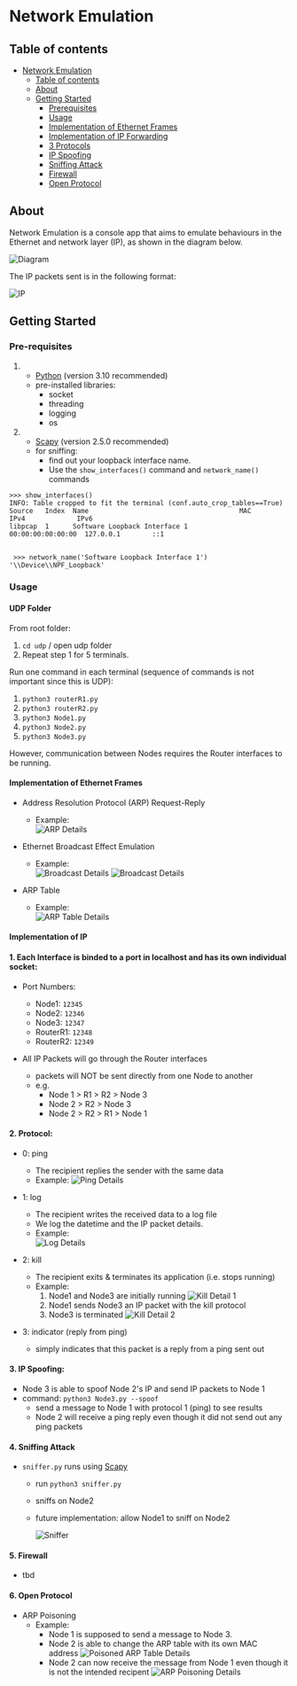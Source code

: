 ﻿# Network Emulation

## Table of contents

- [Network Emulation](#network-emulation)
  - [Table of contents](#table-of-contents)
  - [About](#about)
  - [Getting Started](#getting-started)
    - [Prerequisites](#pre-requisites)
    - [Usage](#usage)
    - [Implementation of Ethernet Frames](#implementation-of-ethernet-frames)
    - [Implementation of IP Forwarding](#implementation-of-ip)
    - [3 Protocols](#2-protocol)
    - [IP Spoofing](#3-ip-spoofing)
    - [Sniffing Attack](#4-sniffing-attack)
    - [Firewall](#5-firewall)
    - [Open Protocol](#6-open-protocol)

 
## About
Network Emulation is a console app that aims to emulate behaviours in the Ethernet and network layer (IP), as shown in the diagram below.

![Diagram](./images/diagram.jpg)

The IP packets sent is in the following format:

![IP](./images/IP_datagram.jpg)





## Getting Started

### Pre-requisites
1. - [Python](https://www.python.org/downloads/) (version 3.10 recommended)
    - pre-installed libraries:
        - socket
        - threading
        - logging
        - os
2. - [Scapy](https://scapy.readthedocs.io/en/latest/installation.html) (version 2.5.0 recommended)
    - for sniffing:
      - find out your loopback interface name.
      - Use the `show_interfaces()` command and `network_name()` commands
```
>>> show_interfaces()
INFO: Table cropped to fit the terminal (conf.auto_crop_tables==True)
Source   Index  Name                                      MAC                IPv4             IPv6
libpcap  1      Software Loopback Interface 1             00:00:00:00:00:00  127.0.0.1        ::1    


 >>> network_name('Software Loopback Interface 1')
'\\Device\\NPF_Loopback'
```

### Usage

#### UDP Folder
From root folder:
1. `cd udp` / open udp folder
2. Repeat step 1 for 5 terminals.


Run one command in each terminal (sequence of commands is not important since this is UDP):
1. `python3 routerR1.py`
2. `python3 routerR2.py`
3. `python3 Node1.py`
4. `python3 Node2.py`
5. `python3 Node3.py`

However, communication between Nodes requires the Router interfaces to be running.


#### Implementation of Ethernet Frames
- Address Resolution Protocol (ARP) Request-Reply
    - Example:  
        ![ARP Details](./images/arp_reply_request.png)

- Ethernet Broadcast Effect Emulation
    - Example:  
        ![Broadcast Details](./images/broadcast_1.png)
        ![Broadcast Details](./images/broadcast_2.png)

- ARP Table
    - Example:  
        ![ARP Table Details](./images/arp_table.png)

#### Implementation of IP

#### 1. Each Interface is binded to a port in localhost and has its own individual socket:
- Port Numbers:
    - Node1: `12345`
    - Node2: `12346`
    - Node3: `12347`
    - RouterR1: `12348`
    - RouterR2: `12349`

- All IP Packets will go through the Router interfaces
    - packets will NOT be sent directly from one Node to another
    - e.g. 
        - Node 1 > R1 > R2 > Node 3
        - Node 2 > R2 > Node 3
        - Node 2 > R2 > R1 > Node 1


#### 2. Protocol:
- 0: ping
    - The recipient replies the sender with the same data
    - Example:
![Ping Details](./images/ping_eg.png)

- 1: log
    - The recipient writes the received data to a log file
    - We log the datetime and the IP packet details.
    - Example:  
        ![Log Details](./images/log_details.png)

- 2: kill
    - The recipient exits & terminates its application (i.e. stops running)
    - Example:
        1. Node1 and Node3 are initially running
            ![Kill Detail 1](./images/kill_1.png)
        2. Node1 sends Node3 an IP packet with the kill protocol
        3. Node3 is terminated
            ![Kill Detail 2](./images/kill_2.png)

- 3: indicator (reply from ping)
    - simply indicates that this packet is a reply from a ping sent out 

#### 3. IP Spoofing:
- Node 3 is able to spoof Node 2's IP and send IP packets to Node 1
- command: `python3 Node3.py --spoof`
    - send a message to Node 1 with protocol 1 (ping) to see results
    - Node 2 will receive a ping reply even though it did not send out any ping packets


#### 4. Sniffing Attack
- `sniffer.py` runs using [Scapy](https://scapy.readthedocs.io/en/latest/installation.html)
    - run `python3 sniffer.py`
    - sniffs on Node2
    - future implementation: allow Node1 to sniff on Node2

        ![Sniffer](./images/sniffer.png)

#### 5. Firewall
- tbd



#### 6. Open Protocol
- ARP Poisoning
    - Example:
        - Node 1 is supposed to send a message to Node 3.
        - Node 2 is able to change the ARP table with its own MAC address
        ![Poisoned ARP Table Details](./images/poisoned_arp_table.png)
        - Node 2 can now receive the message from Node 1 even though it is not the intended recipent
        ![ARP Poisoning Details](./images/arp_poisoning.png) 
    
